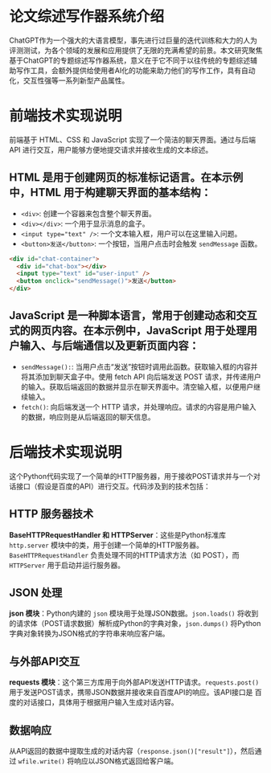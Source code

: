 # 论文综述写作器系统介绍

ChatGPT作为一个强大的大语言模型，事先进行过巨量的迭代训练和大力的人为评测测试，为各个领域的发展和应用提供了无限的充满希望的前景。本文研究聚焦基于ChatGPT的专题综述写作器系统，意义在于它不同于以往传统的专题综述辅助写作工具，会额外提供给使用者AI化的功能来助力他们的写作工作，具有自动化，交互性强等一系列新型产品属性。 

# 前端技术实现说明

前端基于 HTML、CSS 和 JavaScript 实现了一个简洁的聊天界面。通过与后端 API 进行交互，用户能够方便地提交请求并接收生成的文本综述。

## HTML 是用于创建网页的标准标记语言。在本示例中，HTML 用于构建聊天界面的基本结构：

- `<div>`: 创建一个容器来包含整个聊天界面。
- `<div></div>`: 一个用于显示消息的盒子。
- `<input type="text" />`: 一个文本输入框，用户可以在这里输入问题。
- `<button>发送</button>`: 一个按钮，当用户点击时会触发 `sendMessage` 函数。

```html
<div id="chat-container">
  <div id="chat-box"></div>
  <input type="text" id="user-input" />
  <button onclick="sendMessage()">发送</button>
</div>
```

## JavaScript 是一种脚本语言，常用于创建动态和交互式的网页内容。在本示例中，JavaScript 用于处理用户输入、与后端通信以及更新页面内容：

- `sendMessage():`: 当用户点击“发送”按钮时调用此函数。获取输入框的内容并将其添加到聊天盒子中。使用 fetch API 向后端发送 POST 请求，并传递用户的输入。获取后端返回的数据并显示在聊天界面中。清空输入框，以便用户继续输入。
- `fetch()`: 向后端发送一个 HTTP 请求，并处理响应。请求的内容是用户输入的数据，响应则是从后端返回的聊天信息。

# 后端技术实现说明

这个Python代码实现了一个简单的HTTP服务器，用于接收POST请求并与一个对话接口（假设是百度的API）进行交互。代码涉及到的技术包括：

## HTTP 服务器技术
**BaseHTTPRequestHandler 和 HTTPServer**：这些是Python标准库 `http.server` 模块中的类，用于创建一个简单的HTTP服务器。`BaseHTTPRequestHandler` 负责处理不同的HTTP请求方法（如 POST），而 `HTTPServer` 用于启动并运行服务器。

## JSON 处理
**json 模块**：Python内建的 `json` 模块用于处理JSON数据。`json.loads()` 将收到的请求体（POST请求数据）解析成Python的字典对象，`json.dumps()` 将Python字典对象转换为JSON格式的字符串来响应客户端。

## 与外部API交互
**requests 模块**：这个第三方库用于向外部API发送HTTP请求。`requests.post()` 用于发送POST请求，携带JSON数据并接收来自百度API的响应。该API接口是 百度的对话接口，具体用于根据用户输入生成对话内容。

## 数据响应
从API返回的数据中提取生成的对话内容（`response.json()["result"]`），然后通过 `wfile.write()` 将响应以JSON格式返回给客户端。






